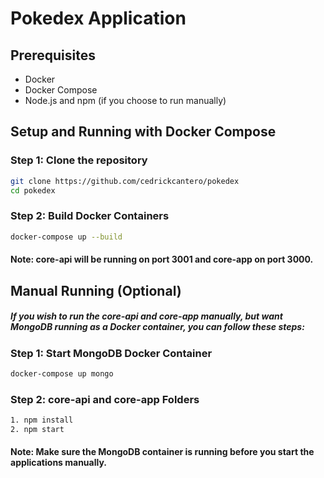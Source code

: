 # Pokedex Application

## Prerequisites

- Docker
- Docker Compose
- Node.js and npm (if you choose to run manually)

## Setup and Running with Docker Compose

### Step 1: Clone the repository

```bash
git clone https://github.com/cedrickcantero/pokedex
cd pokedex
```

### Step 2: Build Docker Containers

```bash
docker-compose up --build
```

#### Note: core-api will be running on port 3001 and core-app on port 3000.

## Manual Running (Optional)
##### If you wish to run the core-api and core-app manually, but want MongoDB running as a Docker container, you can follow these steps:

### Step 1: Start MongoDB Docker Container

```bash
docker-compose up mongo
```

### Step 2:  core-api and core-app Folders

```bash
1. npm install
2. npm start
```


#### Note: Make sure the MongoDB container is running before you start the applications manually.